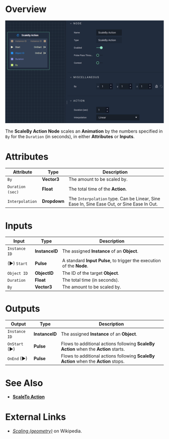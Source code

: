 # Overview

![The ScaleBy Action Node.](../../.gitbook/assets/scalebyaction.png)

The **ScaleBy Action Node** scales an **Animation** by the numbers specified in `By` for the `Duration` (in seconds), in either **Attributes** or **Inputs**.

# Attributes

|Attribute|Type|Description|
|---|---|---|
|`By`|**Vector3**| The amount to be scaled by.|
|`Duration (sec)`|**Float**|The total time of the **Action**.|
|`Interpolation`|**Dropdown**|The `Interpolation` type. Can be Linear, Sine Ease In, Sine Ease Out, or Sine Ease In Out.|

# Inputs

|Input|Type|Description|
|---|---|---|
|`Instance ID`| **InstanceID** | The assigned **Instance** of an **Object**.|
|(►) `Start`|**Pulse**|A standard **Input Pulse**, to trigger the execution of the **Node**.|
|`Object ID`|**ObjectID**|The ID of the target **Object**.|
|`Duration`|**Float**|The total time (in seconds).|
|`By`|**Vector3**| The amount to be scaled by.|

# Outputs

|Output|Type|Description|
|---|---|---|
|`Instance ID`|**InstanceID**|The assigned **Instance** of an **Object**.|
|`OnStart` (►)|**Pulse**|Flows to additional actions following **ScaleBy Action** when the **Action** starts.|
|`OnEnd` (►)|**Pulse**|Flows to additional actions following **ScaleBy Action** when the **Action** stops.|


# See Also

* [**ScaleTo Action**](scaletoaction.md)

# External Links

* [*Scaling (geometry)*](https://en.wikipedia.org/wiki/Scaling_%28geometry%29) on Wikipedia.

